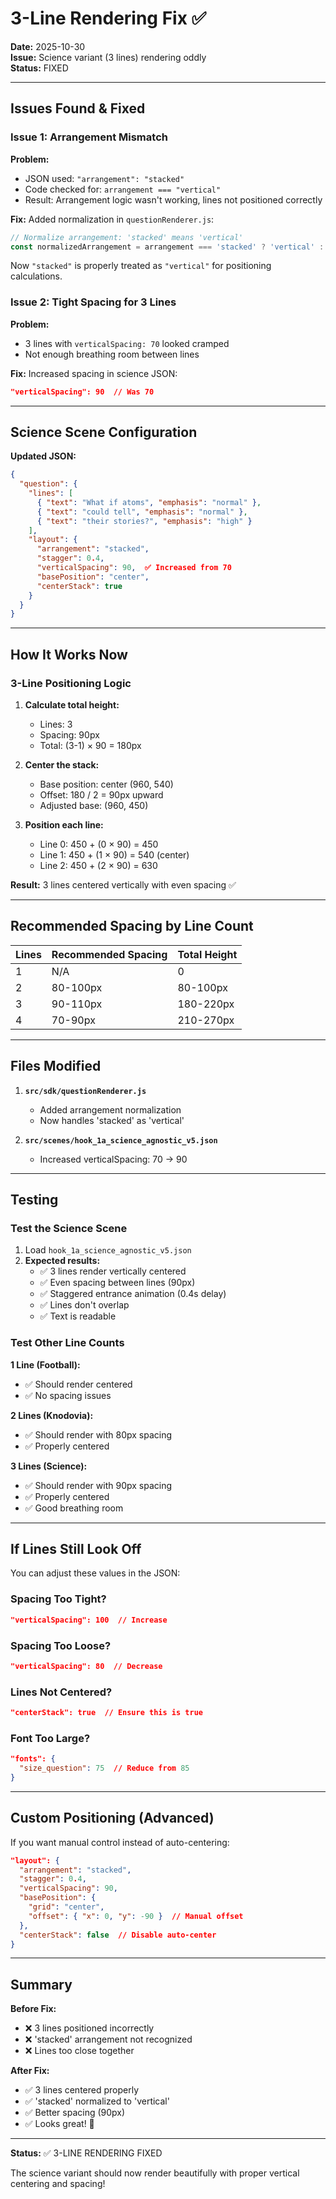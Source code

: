 # 3-Line Rendering Fix ✅
**Date:** 2025-10-30  
**Issue:** Science variant (3 lines) rendering oddly  
**Status:** FIXED

---

## Issues Found & Fixed

### Issue 1: Arrangement Mismatch
**Problem:**
- JSON used: `"arrangement": "stacked"`
- Code checked for: `arrangement === "vertical"`
- Result: Arrangement logic wasn't working, lines not positioned correctly

**Fix:**
Added normalization in `questionRenderer.js`:
```javascript
// Normalize arrangement: 'stacked' means 'vertical'
const normalizedArrangement = arrangement === 'stacked' ? 'vertical' : arrangement;
```

Now `"stacked"` is properly treated as `"vertical"` for positioning calculations.

### Issue 2: Tight Spacing for 3 Lines
**Problem:**
- 3 lines with `verticalSpacing: 70` looked cramped
- Not enough breathing room between lines

**Fix:**
Increased spacing in science JSON:
```json
"verticalSpacing": 90  // Was 70
```

---

## Science Scene Configuration

**Updated JSON:**
```json
{
  "question": {
    "lines": [
      { "text": "What if atoms", "emphasis": "normal" },
      { "text": "could tell", "emphasis": "normal" },
      { "text": "their stories?", "emphasis": "high" }
    ],
    "layout": {
      "arrangement": "stacked",
      "stagger": 0.4,
      "verticalSpacing": 90,  ✅ Increased from 70
      "basePosition": "center",
      "centerStack": true
    }
  }
}
```

---

## How It Works Now

### 3-Line Positioning Logic

1. **Calculate total height:**
   - Lines: 3
   - Spacing: 90px
   - Total: (3-1) × 90 = 180px

2. **Center the stack:**
   - Base position: center (960, 540)
   - Offset: 180 / 2 = 90px upward
   - Adjusted base: (960, 450)

3. **Position each line:**
   - Line 0: 450 + (0 × 90) = 450
   - Line 1: 450 + (1 × 90) = 540 (center)
   - Line 2: 450 + (2 × 90) = 630

**Result:** 3 lines centered vertically with even spacing ✅

---

## Recommended Spacing by Line Count

| Lines | Recommended Spacing | Total Height |
|-------|-------------------|--------------|
| 1 | N/A | 0 |
| 2 | 80-100px | 80-100px |
| 3 | 90-110px | 180-220px |
| 4 | 70-90px | 210-270px |

---

## Files Modified

1. **`src/sdk/questionRenderer.js`**
   - Added arrangement normalization
   - Now handles 'stacked' as 'vertical'

2. **`src/scenes/hook_1a_science_agnostic_v5.json`**
   - Increased verticalSpacing: 70 → 90

---

## Testing

### Test the Science Scene

1. Load `hook_1a_science_agnostic_v5.json`
2. **Expected results:**
   - ✅ 3 lines render vertically centered
   - ✅ Even spacing between lines (90px)
   - ✅ Staggered entrance animation (0.4s delay)
   - ✅ Lines don't overlap
   - ✅ Text is readable

### Test Other Line Counts

**1 Line (Football):**
- ✅ Should render centered
- ✅ No spacing issues

**2 Lines (Knodovia):**
- ✅ Should render with 80px spacing
- ✅ Properly centered

**3 Lines (Science):**
- ✅ Should render with 90px spacing
- ✅ Properly centered
- ✅ Good breathing room

---

## If Lines Still Look Off

You can adjust these values in the JSON:

### Spacing Too Tight?
```json
"verticalSpacing": 100  // Increase
```

### Spacing Too Loose?
```json
"verticalSpacing": 80  // Decrease
```

### Lines Not Centered?
```json
"centerStack": true  // Ensure this is true
```

### Font Too Large?
```json
"fonts": {
  "size_question": 75  // Reduce from 85
}
```

---

## Custom Positioning (Advanced)

If you want manual control instead of auto-centering:

```json
"layout": {
  "arrangement": "stacked",
  "stagger": 0.4,
  "verticalSpacing": 90,
  "basePosition": {
    "grid": "center",
    "offset": { "x": 0, "y": -90 }  // Manual offset
  },
  "centerStack": false  // Disable auto-center
}
```

---

## Summary

**Before Fix:**
- ❌ 3 lines positioned incorrectly
- ❌ 'stacked' arrangement not recognized
- ❌ Lines too close together

**After Fix:**
- ✅ 3 lines centered properly
- ✅ 'stacked' normalized to 'vertical'
- ✅ Better spacing (90px)
- ✅ Looks great! 🎉

---

**Status:** ✅ 3-LINE RENDERING FIXED

The science variant should now render beautifully with proper vertical centering and spacing!

